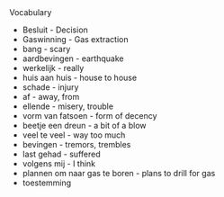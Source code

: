 

##
Vocabulary

* Besluit - Decision 
* Gaswinning - Gas extraction
* bang - scary
* aardbevingen - earthquake
* werkelijk - really
* huis aan huis - house to house
* schade - injury
* af - away, from
* ellende - misery, trouble
* vorm van fatsoen - form of decency
* beetje een dreun - a bit of a blow
* veel te veel - way too much
* bevingen - tremors, trembles
* last gehad - suffered
* volgens mij - I think
* plannen om naar gas te boren - plans to drill for gas 
* toestemming

